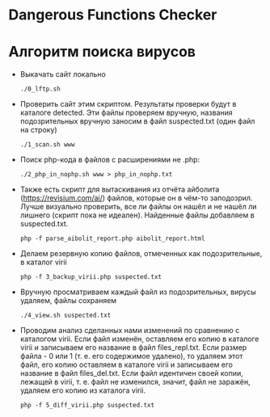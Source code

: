 # Dangerous Functions Checker


# Алгоритм поиска вирусов

*  Выкачать сайт локально

	`./0_lftp.sh`

* Проверить сайт этим скриптом. Результаты проверки будут в каталоге detected. Эти файлы проверяем вручную, названия подозрительных вручную заносим в файл suspected.txt (один файл на строку)

	`./1_scan.sh www`

* Поиск php-кода в файлов с расширениями не .php:

	`./2_php_in_nophp.sh www > php_in_nophp.txt`

* Также есть скрипт для вытаскивания из отчёта айболита  (https://revisium.com/ai/) файлов, которые он в чём-то заподозрил. Лучше визуально проверить, все ли файлы он нашёл и не нашёл ли лишнего (скрипт пока не идеален). Найденные файлы добавляем в suspected.txt.

	`php -f parse_aibolit_report.php aibolit_report.html`

* Делаем резервную копию файлов, отмеченных как подозрительные, в каталог virii

	`php -f 3_backup_virii.php suspected.txt`

* Вручную просматриваем каждый файл из подозрительных, вирусы удаляем, файлы сохраняем

	`./4_view.sh suspected.txt`

* Проводим анализ сделанных нами изменений по сравнению с каталогом virii. Если файл изменён, оставляем его копию в каталоге virii и записываем его название в файл files_repl.txt. Если размер файла - 0 или 1 (т. е. его содержимое удалено), то удаляем этот файл, его копию оставляем в каталоге virii и записываем его название в файл files_del.txt. Если файл идентичен своей копии, лежащей в virii, т. е. файл не изменился, значит, файл не заражён, удаляем его копию из каталога virii.

	`php -f 5_diff_virii.php suspected.txt`

